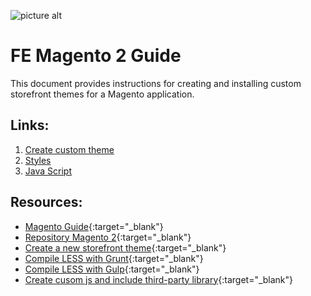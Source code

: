 ![picture alt](https://i.imgur.com/K44huME.png "Title is optional")

# FE Magento 2 Guide 
This document provides instructions for creating and installing custom storefront themes for a Magento application.

## Links:
1. [Create custom theme](https://github.com/bazuza/FE-Magento-2-Create-theme)
2. [Styles](https://github.com/bazuza/FE-Magento-2-Styles)
3. [Java Script](https://github.com/bazuza/FE-Magento-2-Java-Script)

## Resources:
* [Magento Guide](http://devdocs.magento.com/guides/v2.0/){:target="_blank"}
* [Repository Magento 2](https://github.com/magento/magento2){:target="_blank"}
* [Create a new storefront theme](http://devdocs.magento.com/guides/v2.2/frontend-dev-guide/themes/theme-create.html){:target="_blank"}
* [Compile LESS with Grunt](http://devdocs.magento.com/guides/v2.0/frontend-dev-guide/css-topics/css_debug.html){:target="_blank"}
* [Compile LESS with Gulp](https://github.com/subodha/magento-2-gulp){:target="_blank"}
* [Create cusom js and include third-party library](http://devdocs.magento.com/guides/v2.0/javascript-dev-guide/javascript/js-resources.html){:target="_blank"}
